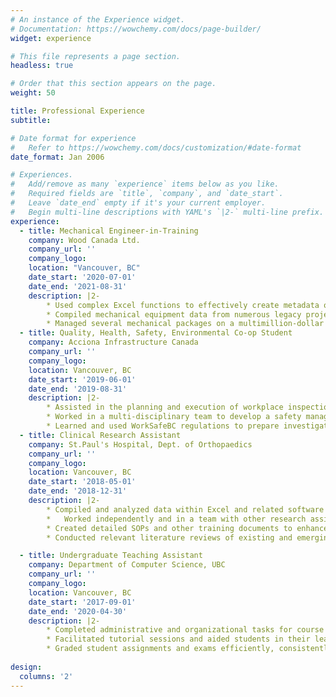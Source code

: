 ```yaml
---
# An instance of the Experience widget.
# Documentation: https://wowchemy.com/docs/page-builder/
widget: experience

# This file represents a page section.
headless: true

# Order that this section appears on the page.
weight: 50

title: Professional Experience
subtitle:

# Date format for experience
#   Refer to https://wowchemy.com/docs/customization/#date-format
date_format: Jan 2006

# Experiences.
#   Add/remove as many `experience` items below as you like.
#   Required fields are `title`, `company`, and `date_start`.
#   Leave `date_end` empty if it's your current employer.
#   Begin multi-line descriptions with YAML's `|2-` multi-line prefix.
experience:
  - title: Mechanical Engineer-in-Training
    company: Wood Canada Ltd.
    company_url: ''
    company_logo: 
    location: "Vancouver, BC"
    date_start: '2020-07-01'
    date_end: '2021-08-31'
    description: |2-
        * Used complex Excel functions to effectively create metadata of project documents and equipment for several ongoing and completed mining projects
        * Compiled mechanical equipment data from numerous legacy projects to be used as a tool for decision making in future projects based on costs and technical specifications
        * Managed several mechanical packages on a multimillion-dollar gold mining project and facilitated meetings between the project client and vendors to achieve smooth design and delivery of contract requirements 
  - title: Quality, Health, Safety, Environmental Co-op Student
    company: Acciona Infrastructure Canada
    company_url: ''
    company_logo: 
    location: Vancouver, BC
    date_start: '2019-06-01'
    date_end: '2019-08-31'
    description: |2-
        * Assisted in the planning and execution of workplace inspections and audits for compliance with occupational health and safety, quality, and environmental legislation
        * Worked in a multi-disciplinary team to develop a safety management system for the Corporate Canada team
        * Learned and used WorkSafeBC regulations to prepare investigative briefs for the prosecution of infractions of occupational safety and environmental legislation
  - title: Clinical Research Assistant
    company: St.Paul's Hospital, Dept. of Orthopaedics
    company_url: ''
    company_logo: 
    location: Vancouver, BC
    date_start: '2018-05-01'
    date_end: '2018-12-31'
    description: |2-
        * Compiled and analyzed data within Excel and related software to develop and produce detailed statistical reports
        *	Worked independently and in a team with other research assistants, surgeons, volunteers, and hospital staff
        * Created detailed SOPs and other training documents to enhance future employee training 
        * Conducted relevant literature reviews of existing and emerging surgical techniques and technologies

  - title: Undergraduate Teaching Assistant
    company: Department of Computer Science, UBC
    company_url: ''
    company_logo: 
    location: Vancouver, BC
    date_start: '2017-09-01'
    date_end: '2020-04-30'
    description: |2-
        * Completed administrative and organizational tasks for course instructors, and invigilated exams 
        * Facilitated tutorial sessions and aided students in their learning by using constructive teaching strategies to help them succeed in their studies 
        * Graded student assignments and exams efficiently, consistently, and accurately to meet given deadlines 
 
design:
  columns: '2'
---
```

